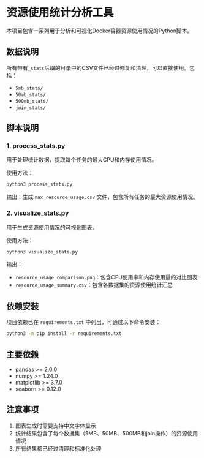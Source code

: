 # 资源使用统计分析工具

本项目包含一系列用于分析和可视化Docker容器资源使用情况的Python脚本。

## 数据说明

所有带有`_stats`后缀的目录中的CSV文件已经过修复和清理，可以直接使用。包括：
- `5mb_stats/`
- `50mb_stats/`
- `500mb_stats/`
- `join_stats/`

## 脚本说明

### 1. process_stats.py
用于处理统计数据，提取每个任务的最大CPU和内存使用情况。

使用方法：
```bash
python3 process_stats.py
```
输出：生成 `max_resource_usage.csv` 文件，包含所有任务的最大资源使用情况。

### 2. visualize_stats.py
用于生成资源使用情况的可视化图表。

使用方法：
```bash
python3 visualize_stats.py
```
输出：
- `resource_usage_comparison.png`：包含CPU使用率和内存使用量的对比图表
- `resource_usage_summary.csv`：包含各数据集的资源使用统计汇总

## 依赖安装

项目依赖已在 `requirements.txt` 中列出，可通过以下命令安装：
```bash
python3 -m pip install -r requirements.txt
```

## 主要依赖
- pandas >= 2.0.0
- numpy >= 1.24.0
- matplotlib >= 3.7.0
- seaborn >= 0.12.0

## 注意事项
1. 图表生成时需要支持中文字体显示
2. 统计结果包含了每个数据集（5MB、50MB、500MB和join操作）的资源使用情况
3. 所有结果都已经过清理和标准化处理 